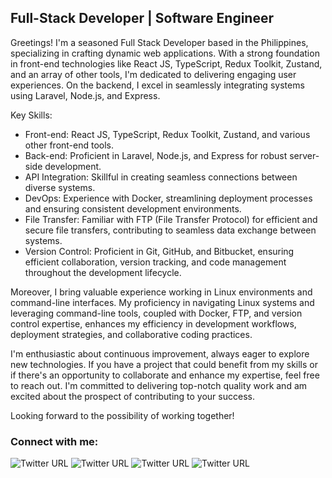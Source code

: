 ## Full-Stack Developer | Software Engineer

Greetings! I'm a seasoned Full Stack Developer based in the Philippines, specializing in crafting dynamic web applications. With a strong foundation in front-end technologies like React JS, TypeScript, Redux Toolkit, Zustand, and an array of other tools, I'm dedicated to delivering engaging user experiences. On the backend, I excel in seamlessly integrating systems using Laravel, Node.js, and Express.

Key Skills:

- Front-end: React JS, TypeScript, Redux Toolkit, Zustand, and various other front-end tools.
- Back-end: Proficient in Laravel, Node.js, and Express for robust server-side development.
- API Integration: Skillful in creating seamless connections between diverse systems.
- DevOps: Experience with Docker, streamlining deployment processes and ensuring consistent development environments.
- File Transfer: Familiar with FTP (File Transfer Protocol) for efficient and secure file transfers, contributing to seamless data exchange between systems.
- Version Control: Proficient in Git, GitHub, and Bitbucket, ensuring efficient collaboration, version tracking, and code management throughout the development lifecycle.

Moreover, I bring valuable experience working in Linux environments and command-line interfaces. My proficiency in navigating Linux systems and leveraging command-line tools, coupled with Docker, FTP, and version control expertise, enhances my efficiency in development workflows, deployment strategies, and collaborative coding practices.

I'm enthusiastic about continuous improvement, always eager to explore new technologies. If you have a project that could benefit from my skills or if there's an opportunity to collaborate and enhance my expertise, feel free to reach out. I'm committed to delivering top-notch quality work and am excited about the prospect of contributing to your success.

Looking forward to the possibility of working together!



### Connect with me: 

![Twitter URL](https://img.shields.io/twitter/url?label=gmail&logo=gmail&style=social&url=https%3A%2F%2Fwww.twitter.com)
![Twitter URL](https://img.shields.io/twitter/url?label=Twitter&logo=twitter&style=social&url=https%3A%2F%2Fwww.twitter.com)
![Twitter URL](https://img.shields.io/twitter/url?color=blue&label=YouTube&logo=Youtube&style=social&url=https%3A%2F%2Fwww.linkedin.com%2F)
![Twitter URL](https://img.shields.io/twitter/url?color=blue&label=LinkedIn&logo=LinkedIn&style=social&url=https%3A%2F%2Fwww.linkedin.com%2F)
<!--
### Technologies used


[<img align="left" alt="CSS3" width="26px" src="https://raw.githubusercontent.com/github/explore/80688e429a7d4ef2fca1e82350fe8e3517d3494d/topics/flutter/flutter.png" />][cssplaylist]
[<img align="left" alt="Gatsby" width="26px" src="https://raw.githubusercontent.com/github/explore/e94815998e4e0713912fed477a1f346ec04c3da2/topics/dart/dart.png" />][webdevplaylist]
[<img align="left" alt="Terminal" width="26px" src="https://raw.githubusercontent.com/github/explore/80688e429a7d4ef2fca1e82350fe8e3517d3494d/topics/firebase/firebase.png" />][webdevplaylist]
[<img align="left" alt="GraphQL" width="26px" src="https://raw.githubusercontent.com/github/explore/80688e429a7d4ef2fca1e82350fe8e3517d3494d/topics/graphql/graphql.png" />][webdevplaylist]
[<img align="left" alt="JavaScript" width="26px" src="https://raw.githubusercontent.com/github/explore/80688e429a7d4ef2fca1e82350fe8e3517d3494d/topics/html/html.png" />][jsplaylist]
[<img align="left" alt="JavaScript" width="26px" src="https://raw.githubusercontent.com/github/explore/80688e429a7d4ef2fca1e82350fe8e3517d3494d/topics/css/css.png" />][jsplaylist]
[<img align="left" alt="JavaScript" width="26px" src="https://raw.githubusercontent.com/github/explore/80688e429a7d4ef2fca1e82350fe8e3517d3494d/topics/javascript/javascript.png" />][jsplaylist]
[<img align="left" alt="JavaScript" width="26px" src="https://raw.githubusercontent.com/github/explore/80688e429a7d4ef2fca1e82350fe8e3517d3494d/topics/php/php.png" />][jsplaylist]
[<img align="left" alt="JavaScript" width="26px" src="https://raw.githubusercontent.com/github/explore/80688e429a7d4ef2fca1e82350fe8e3517d3494d/topics/laravel/laravel.png" />][jsplaylist]
[<img align="left" alt="SQL" width="26px" src="https://raw.githubusercontent.com/github/explore/80688e429a7d4ef2fca1e82350fe8e3517d3494d/topics/sql/sql.png" />][webdevplaylist]
[<img align="left" alt="MySQL" width="26px" src="https://raw.githubusercontent.com/github/explore/80688e429a7d4ef2fca1e82350fe8e3517d3494d/topics/mysql/mysql.png" />][webdevplaylist]
[<img align="left" alt="MySQL" width="26px" src="https://raw.githubusercontent.com/github/explore/80688e429a7d4ef2fca1e82350fe8e3517d3494d/topics/android/android.png" />][webdevplaylist]
[<img align="left" alt="MySQL" width="26px" src="https://raw.githubusercontent.com/github/explore/80688e429a7d4ef2fca1e82350fe8e3517d3494d/topics/ios/ios.png" />][webdevplaylist]
-->
<br />
<br />
<br />
<!--
<img align="left" src="https://github-readme-stats.vercel.app/api?username=lucmanroyjohairi"/>
<img align="left" src="https://github-readme-stats.vercel.app/api/top-langs/?username=lucmanroyjohairi&layout=compact" />
-->


[gmail]: https://mail.google.com/
[twitter]: https://twitter.com
[youtube]: https://youtube.com
[instagram]: https://instagram.com
[linkedin]: [https://linkedin.com](https://www.linkedin.com/in/royjohairilucman/)
[webdevplaylist]: https://www.youtube.com
[cssplaylist]: https://www.youtube.com
[jsplaylist]: https://www.youtube.com


